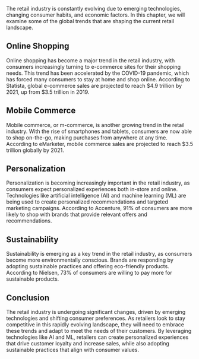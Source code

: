 
The retail industry is constantly evolving due to emerging technologies, changing consumer habits, and economic factors. In this chapter, we will examine some of the global trends that are shaping the current retail landscape.

Online Shopping
---------------

Online shopping has become a major trend in the retail industry, with consumers increasingly turning to e-commerce sites for their shopping needs. This trend has been accelerated by the COVID-19 pandemic, which has forced many consumers to stay at home and shop online. According to Statista, global e-commerce sales are projected to reach $4.9 trillion by 2021, up from $3.5 trillion in 2019.

Mobile Commerce
---------------

Mobile commerce, or m-commerce, is another growing trend in the retail industry. With the rise of smartphones and tablets, consumers are now able to shop on-the-go, making purchases from anywhere at any time. According to eMarketer, mobile commerce sales are projected to reach $3.5 trillion globally by 2021.

Personalization
---------------

Personalization is becoming increasingly important in the retail industry, as consumers expect personalized experiences both in-store and online. Technologies like artificial intelligence (AI) and machine learning (ML) are being used to create personalized recommendations and targeted marketing campaigns. According to Accenture, 91% of consumers are more likely to shop with brands that provide relevant offers and recommendations.

Sustainability
--------------

Sustainability is emerging as a key trend in the retail industry, as consumers become more environmentally conscious. Brands are responding by adopting sustainable practices and offering eco-friendly products. According to Nielsen, 73% of consumers are willing to pay more for sustainable products.

Conclusion
----------

The retail industry is undergoing significant changes, driven by emerging technologies and shifting consumer preferences. As retailers look to stay competitive in this rapidly evolving landscape, they will need to embrace these trends and adapt to meet the needs of their customers. By leveraging technologies like AI and ML, retailers can create personalized experiences that drive customer loyalty and increase sales, while also adopting sustainable practices that align with consumer values.

